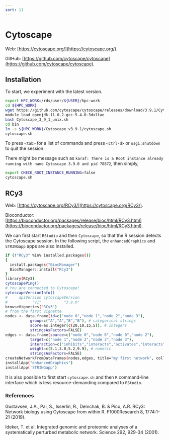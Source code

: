 ```yaml
---
sort: 11
---
```


# Cytoscape

Web: [https://cytoscape.org/](https://cytoscape.org/).

GitHub: [https://github.com/cytoscape/cytoscape](https://github.com/cytoscape/cytoscape).

## Installation

To start, we experiment with the latest version.

```bash
export HPC_WORK=/rds/user/${USER}/hpc-work
cd ${HPC_WORK}
wget https://github.com/cytoscape/cytoscape/releases/download/3.9.1/Cytoscape_3_9_1_unix.sh
module load openjdk-11.0.2-gcc-5.4.0-3dxltae
bash Cytoscape_3_9_1_unix.sh
cd bin
ln -s ${HPC_WORK}/Cytoscape_v3.9.1/cytoscape.sh
cytoscape.sh
```

To press `<tab>` for a list of commands and press `<ctrl-d>` or `osgi:shutdown` to quit the session.

There might be message such as `karaf: There is a Root instance already running with name Cytoscape 3.9.0 and pid 78872`, then simply,

```bash
export CHECK_ROOT_INSTANCE_RUNNING=false
cytoscape.sh
```

## RCy3

Web: [https://cytoscape.org/RCy3/](https://cytoscape.org/RCy3/).

Bioconductor: [https://bioconductor.org/packages/release/bioc/html/RCy3.html](https://bioconductor.org/packages/release/bioc/html/RCy3.html).

We can first start `RStudio` and then `Cytoscape`, so that the R session detects the Cytoscape session. In the following script, the `enhancedGraphics` and `STRINGapp` apps are also installed.

```bash
if (!"RCy3" %in% installed.packages())
{
  install.packages("BiocManager")
  BiocManager::install("RCy3")
}
library(RCy3)
cytoscapePing()
# You are connected to Cytoscape!
cytoscapeVersionInfo()
#     apiVersion cytoscapeVersion
#           "v1"          "3.9.0"
browseVignettes("RCy3")
# from the first vignette
nodes <- data.frame(id=c("node 0","node 1","node 2","node 3"),
           group=c("A","A","B","B"), # categorical strings
           score=as.integer(c(20,10,15,5)), # integers
           stringsAsFactors=FALSE)
edges <- data.frame(source=c("node 0","node 0","node 0","node 2"),
           target=c("node 1","node 2","node 3","node 3"),
           interaction=c("inhibits","interacts","activates","interacts"),  # optional
           weight=c(5.1,3.0,5.2,9.9), # numeric
           stringsAsFactors=FALSE)
createNetworkFromDataFrames(nodes,edges, title="my first network", collection="DataFrame Example")
installApp("enhancedGraphics")
installApp('STRINGapp')
```

It is also possible to first start `cytoscape.sh` and then `R` command-line interface which is less resource-demanding compared to `RStudio`.

### References

Gustavsen, J.A., Pai, S., Isserlin, R., Demchak, B. & Pico, A.R. RCy3: Network biology using Cytoscape from within R. F1000Research 8, 1774:1-21 (2019).

Ideker, T. et al. Integrated genomic and proteomic analyses of a systematically perturbed metabolic network. Science 292, 929-34 (2001).
